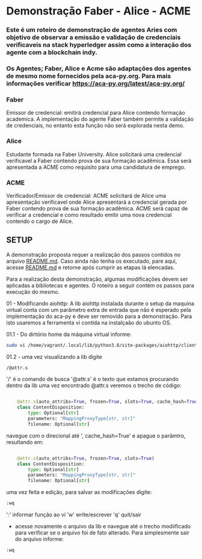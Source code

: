 # Demonstração Faber - Alice - ACME 

### Este é um roteiro de demonstração de agentes Aries com objetivo de observar a emissão e validação de credenciais verificaveis na stack hyperledger assim como a interação dos agente com a blockchain indy.

### Os Agentes; Faber, Alice e Acme são adaptações dos agentes de mesmo nome fornecidos pela aca-py.org. Para mais informações verificar https://aca-py.org/latest/aca-py.org/

### Faber
Emissor de credencial: emitirá credencial para Alice contendo formação academica. A implementação do agente Faber também permite a validação de credenciais, no entanto esta função não será explorada nesta demo.

### Alice
Estudante formada na Faber University. Alice solicitará uma credencial verificavel a Faber contendo prova de sua formação acadêmica. Essa será apresentada a ACME como requisito para uma candidatura de emprego.

### ACME

Verificador/Emissor de credencial: ACME solicitará de Alice uma apresentação verificavel onde Alice apresentará a credencial gerada por Faber contendo prova de sua formação acadêmica. ACME será capaz de verificar a credencial e como resultado emitir uma nova credencial contendo o cargo de Alice.

## SETUP

A demonstração proposta requer a realização dos passos contidos no arquivo [README.md](https://github.com/Heffel/indy_dev_env/blob/master/README.md). Caso ainda não tenha os executado, pare aqui, acesse  [README.md](https://github.com/Heffel/indy_dev_env/blob/master/README.md) e retorne após cumprir as etapas lá elencadas. 

Para a realização desta demonstração, algumas modificações devem ser aplicadas a bibliotecas e agentes. O roteiro a seguir contém os passos para execução do mesmo.

01 - Modificando aiohttp: A lib aiohttp instalada durante o setup da maquina virtual conta com um parâmetro extra de entrada que não é esperado pela implementação do aca-py e deve ser removido para a demonstração. Para isto usaremos a ferramenta vi contida na instalçaão do ubunto OS.

01.1 - Do dirtório home da máquina virtual informe:
```bash
sudo vi /home/vagrant/.local/lib/python3.8/site-packages/aiohttp/client_reqrep.py
```

01.2 - uma vez visualizando a lib digite
```bash
/@attr.s
```

'/' é o comando de busca
'@attr.s' é o texto que estamos procurando dentro da lib
uma vez encontrado @attr.s veremos o trecho de código:

```python

	@attr.s(auto_attribs=True, frozen=True, slots=True, cache_hash=True)
	class ContentDisposition:
    	type: Optional[str]
    	parameters: "MappingProxyType[str, str]"
    	filename: Optional[str]
```
navegue com o direcional até ', cache_hash=True' e apague o parâmtro, resultando em:

```python

	@attr.s(auto_attribs=True, frozen=True, slots=True)
	class ContentDisposition:
    	type: Optional[str]
    	parameters: "MappingProxyType[str, str]"
    	filename: Optional[str]
```
uma vez feita e edição, para salvar as modificações digite:
```bash
:wq
```
':' informar função ao vi
'w' write/escrever
'q' quit/sair

* acesse novamente o arquivo da lib e navegue até o trecho modiificado para verificar se o arquivo foi de fato alterado. Para simplesmente sair do arquivo informe:

```bash
:wq
```

